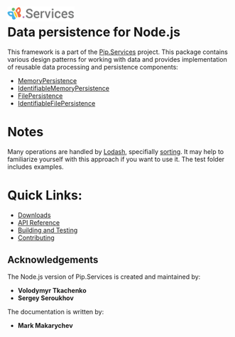 # <img src="https://github.com/pip-services/pip-services/raw/master/design/Logo.png" alt="Pip.Services Logo" style="max-width:30%"> <br/> Data persistence for Node.js



This framework is a part of the [Pip.Services](https://github.com/pip-services/pip-services) project.
This package contains various design patterns for working with data and provides implementation of 
reusable data processing and persistence components:

- [MemoryPersistence](https://pip-services3-node.github.io/pip-services3-data-node/classes/persistence.memorypersistence.html)
- [IdentifiableMemoryPersistence](https://pip-services3-node.github.io/pip-services3-data-node/classes/persistence.identifiablememorypersistence.html)
- [FilePersistence](https://pip-services3-node.github.io/pip-services3-data-node/classes/persistence.filepersistence.html)
- [IdentifiableFilePersistence](https://pip-services3-node.github.io/pip-services3-data-node/classes/persistence.identifiablefilepersistence.html)

# Notes

Many operations are handled by [Lodash](https://lodash.com/docs), specifially [sorting](https://lodash.com/docs/4.17.15#sortBy). It may help to familiarize yourself with this approach if you want to use it. The test folder includes examples.

# Quick Links:

* [Downloads](https://github.com/pip-services3-node/pip-services3-data-node/blob/master/docs/Downloads.md)
* [API Reference](https://pip-services3-node.github.io/pip-services3-data-node/globals.html)
* [Building and Testing](https://github.com/pip-services3-node/pip-services3-data-node/blob/master/docs/Development.md)
* [Contributing](https://github.com/pip-services3-node/pip-services3-data-node/blob/master/docs/Development.md#contrib)

## Acknowledgements

The Node.js version of Pip.Services is created and maintained by:
- **Volodymyr Tkachenko**
- **Sergey Seroukhov**

The documentation is written by:
- **Mark Makarychev**